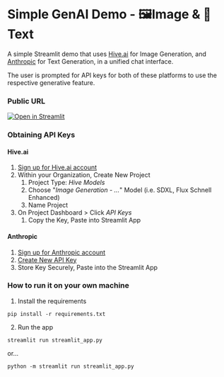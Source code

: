 # Simple GenAI Demo - 🖼️Image & 💬Text

A simple Streamlit demo that uses [Hive.ai](https://docs.thehive.ai/docs/getting-started) for Image Generation, 
and [Anthropic](https://console.anthropic.com/) for Text Generation, in a unified chat interface. 

The user is prompted for API keys for both of these platforms to use the respective generative feature.

### Public URL
[![Open in Streamlit](https://static.streamlit.io/badges/streamlit_badge_black_white.svg)](https://image-gen-demo.streamlit.app/)

### Obtaining API Keys
#### Hive.ai
1. [Sign up for Hive.ai account](https://portal.thehive.ai/signup)
2. Within your Organization, Create New Project
   1. Project Type: _Hive Models_
   2. Choose "_Image Generation - ..._" Model (i.e. SDXL, Flux Schnell Enhanced)
   3. Name Project
3. On Project Dashboard > Click _API Keys_
   1. Copy the Key, Paste into Streamlit App

#### Anthropic
1. [Sign up for Anthropic account](https://console.anthropic.com/login)
2. [Create New API Key](https://console.anthropic.com/settings/keys)
3. Store Key Securely, Paste into the Streamlit App

### How to run it on your own machine

1. Install the requirements

```shell
pip install -r requirements.txt
```

2. Run the app

```shell
streamlit run streamlit_app.py
```
or...
```shell
python -m streamlit run streamlit_app.py
```